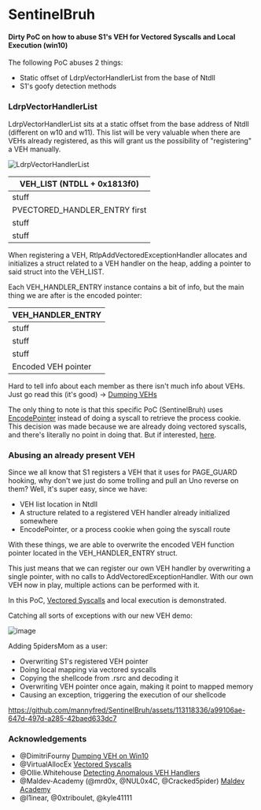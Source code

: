 # SentinelBruh
#### Dirty PoC on how to abuse S1's VEH for Vectored Syscalls and Local Execution (win10)


The following PoC abuses 2 things:
- Static offset of LdrpVectorHandlerList from the base of Ntdll
- S1's goofy detection methods

### LdrpVectorHandlerList

LdrpVectorHandlerList sits at a static offset from the base address of Ntdll (different on w10 and w11). This list will be very valuable when there are VEHs already registered, as this will grant us the possibility of "registering" a VEH manually.

![LdrpVectorHandlerList](https://github.com/mannyfred/SentinelBruh/assets/113118336/8647a263-af70-4e76-82f2-635896b22594)

| VEH_LIST   (NTDLL + 0x1813f0)       |       
| ----------------------------------- |
| stuff                               | 
| PVECTORED_HANDLER_ENTRY    first    | 
| stuff                               | 
| stuff                               | 

When registering a VEH, RtlpAddVectoredExceptionHandler allocates and initializes a struct related to a VEH handler on the heap, adding a pointer to said struct into the VEH_LIST.

Each VEH_HANDLER_ENTRY instance contains a bit of info, but the main thing we are after is the encoded pointer:

| VEH_HANDLER_ENTRY                   |       
| ----------------------------------- |
| stuff                               | 
| stuff                               | 
| stuff                               | 
| Encoded VEH pointer                 | 

Hard to tell info about each member as there isn't much info about VEHs.
Just go read this (it's good) -> [Dumping VEHs](https://dimitrifourny.github.io/2020/06/11/dumping-veh-win10.html)

The only thing to note is that this specific PoC (SentinelBruh) uses [EncodePointer](https://learn.microsoft.com/en-us/previous-versions/bb432254(v=vs.85)) instead of doing a syscall to retrieve the process cookie. This decision was made because we are already doing vectored syscalls, and there's literally no point in doing that. But if interested, [here](https://github.com/mannyfred/MShadowVEH/blob/main/MShadowVEH/MShadowVEH/main.c#L180).

### Abusing an already present VEH

Since we all know that S1 registers a VEH that it uses for PAGE_GUARD hooking, why don't we just do some trolling and pull an Uno reverse on them?
Well, it's super easy, since we have:
- VEH list location in Ntdll
- A structure related to a registered VEH handler already initialized somewhere
- EncodePointer, or a process cookie when going the syscall route

With these things, we are able to overwrite the encoded VEH function pointer located in the VEH_HANDLER_ENTRY struct. 

This just means that we can register our own VEH handler by overwriting a single pointer, with no calls to AddVectoredExceptionHandler.
With our own VEH now in play, multiple actions can be performed with it. 

In this PoC, [Vectored Syscalls](https://redops.at/en/blog/syscalls-via-vectored-exception-handling) and local execution is demonstrated. 


Catching all sorts of exceptions with our new VEH demo:

![image](https://github.com/mannyfred/SentinelBruh/assets/113118336/0c5e4276-8ae8-4849-bade-b589b06d574b)


Adding 5pidersMom as a user:
- Overwriting S1's registered VEH pointer
- Doing local mapping via vectored syscalls
- Copying the shellcode from .rsrc and decoding it
- Overwriting VEH pointer once again, making it point to mapped memory
- Causing an exception, triggering the execution of our shellcode

https://github.com/mannyfred/SentinelBruh/assets/113118336/a99106ae-647d-497d-a285-42baed633dc7







### Acknowledgements
- @DimitriFourny [Dumping VEH on Win10](https://dimitrifourny.github.io/2020/06/11/dumping-veh-win10.html)
- @VirtualAllocEx [Vectored Syscalls](https://redops.at/en/blog/syscalls-via-vectored-exception-handling)
- @Ollie.Whitehouse [Detecting Anomalous VEH Handlers](https://research.nccgroup.com/2022/03/01/detecting-anomalous-vectored-exception-handlers-on-windows/)
- @Maldev-Academy (@mrd0x, @NUL0x4C, @Cracked5pider) [Maldev Academy](https://maldevacademy.com/)
- @l1inear, @0xtriboulet, @kyle41111
